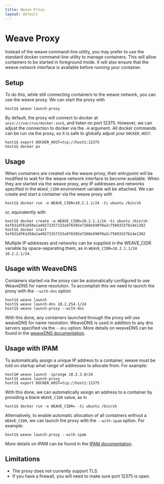 ```yaml
---
title: Weave Proxy
layout: default
---
```


# <a name="weave-proxy"></a>Weave Proxy

Instead of the weave command-line utility, you may prefer to use the
standard docker command-line utility to manage containers. This will
allow containers to be started in foreground mode. It will also ensure
that the weave network interface is available before running your
container.

## Setup

To do this, while still connecting containers to the weave network,
you can use the weave proxy. We can start the proxy with

    host1$ weave launch-proxy

By default, the proxy will connect to docker at
`unix:///var/run/docker.sock`, and listen on port 12375. However, we
can adjust the connection to docker via the `-H` argument. All docker
commands can be run via the proxy, so it is safe to globally adjust
your `DOCKER_HOST`.

    host1$ export DOCKER_HOST=tcp://host1:12375
    host1$ docker ps

## Usage

When containers are created via the weave proxy, their entrypoint will
be modified to wait for the weave network interface to become
available. When they are started via the weave proxy, any IP addresses
and networks specified in the `WEAVE_CIDR` environment variable will
be attached. We can create and start a container via the weave proxy
with

    host1$ docker run -e WEAVE_CIDR=10.2.1.1/24 -ti ubuntu /bin/sh

or, equivalently with

    host1$ docker create -e WEAVE_CIDR=10.2.1.1/24 -ti ubuntu /bin/sh
    5ef831df61d50a1a49272357155a976595e7268e590f0a2c75693337b14e1382
    host1$ docker start 5ef831df61d50a1a49272357155a976595e7268e590f0a2c75693337b14e1382

Multiple IP addresses and networks can be supplied in the WEAVE_CIDR
variable by space-separating them, as in
`WEAVE_CIDR=10.2.1.1/24 10.2.2.1/24`.

## Usage with WeaveDNS

Containers started via the proxy can be automatically configured to
use WeaveDNS for name resolution. To accomplish this we need to launch
the proxy with the `--with-dns` option

    host1$ weave launch
    host1$ weave launch-dns 10.2.254.1/24
    host1$ weave launch-proxy --with-dns

With this done, any containers launched through the proxy will use
weaveDNS for name resolution. WeaveDNS is used in addition to any dns
servers specified via the `--dns` option. More details on weaveDNS can
be found in the [weaveDNS documentation](weavedns.html).

## Usage with IPAM

To automatically assign a unique IP address to a container, weave must
be told on startup what range of addresses to allocate from. For
example:

    host1# weave launch -iprange 10.2.3.0/24
    host1$ weave launch-proxy
    host1$ export DOCKER_HOST=tcp://host1:12375

With this done, we can automatically assign an address to a container
by providing a blank `WEAVE_CIDR` value, as in

    host1$ docker run -e WEAVE_CIDR= -ti ubuntu /bin/sh

Alternatively, to enable automatic allocation of all containers
without a `WEAVE_CIDR`, we can launch the proxy with the `--with-ipam`
option. For example:

    host1$ weave launch-proxy --with-ipam

More details on IPAM can be found in the [IPAM documentation](ipam.html).

## Limitations

* The proxy does not currently support TLS.
* If you have a firewall, you will need to make sure port 12375 is open.
